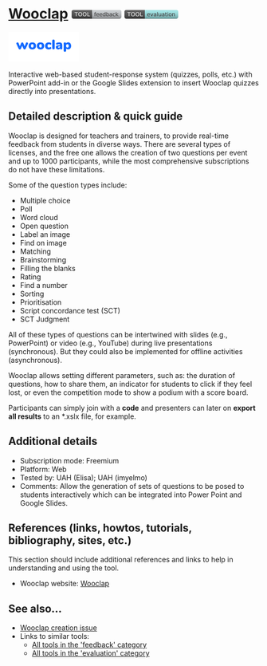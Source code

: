 # [Wooclap](https://www.wooclap.com/)  [<img src="images/feedback.png" align="bottom">](https://github.com/e-CLOSE/Toolbox/issues?q=label%3A01_TOOL+label%3Afeedback) [<img src="images/evaluation.png" align="bottom">](https://github.com/e-CLOSE/Toolbox/issues?q=label%3A01_TOOL+label%3Aevaluation)

![Wooclap Logo](images/wooclap.png)

Interactive web-based student-response system (quizzes, polls, etc.) with PowerPoint add-in or the Google Slides extension to insert Wooclap quizzes directly into presentations.

## Detailed description & quick guide

Wooclap is designed for teachers and trainers, to provide real-time feedback from students in diverse ways. There are several types of licenses, and the free one allows the creation of two questions per event and up to 1000 participants, while the most comprehensive subscriptions do not have these limitations.

Some of the question types include:
- Multiple choice
- Poll
- Word cloud
- Open question
- Label an image
- Find on image
- Matching
- Brainstorming
- Filling the blanks
- Rating
- Find a number
- Sorting
- Prioritisation
- Script concordance test (SCT)
- SCT Judgment

All of these types of questions can be intertwined with slides (e.g., PowerPoint) or video (e.g., YouTube) during live presentations (synchronous). But they could also be implemented for offline activities (asynchronous).

Wooclap allows setting different parameters, such as: the duration of questions, how to share them, an indicator for students to click if they feel lost, or even the competition mode to show a podium with a score board.

Participants can simply join with a **code** and presenters can later on **export all results** to an \*.xslx file, for example.

## Additional details

- Subscription mode: Freemium
- Platform: Web
- Tested by: UAH (Elisa); UAH (imyelmo)
- Comments: Allow the generation of sets of questions to be posed to students interactively which can be integrated into Power Point and Google Slides.


## References (links, howtos, tutorials, bibliography, sites, etc.)

This section should include additional references and links to help in
understanding and using the tool.

- Wooclap website: [Wooclap](https://www.wooclap.com/)


## See also...

- [Wooclap creation issue](https://github.com/e-CLOSE/Toolbox/issues/67)
- Links to similar tools:
  - [All tools in the 'feedback' category](https://github.com/e-CLOSE/Toolbox/issues?q=label%3A01_TOOL+label%3Afeedback)
  - [All tools in the 'evaluation' category](https://github.com/e-CLOSE/Toolbox/issues?q=label%3A01_TOOL+label%3Aevaluation)
